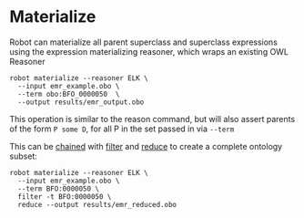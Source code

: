 # Materialize

Robot can materialize all parent superclass and superclass expressions using the expression materializing reasoner, which wraps an existing OWL Reasoner

    robot materialize --reasoner ELK \
      --input emr_example.obo \
      --term obo:BFO_0000050  \
      --output results/emr_output.obo

This operation is similar to the reason command, but will also assert parents of the form `P some D`, for all P in the set passed in via `--term`

This can be <a href="/tips/chaining">chained</a> with <a href="/filter/filter">filter</a> and <a href="/reduce/reduce">reduce</a> to create a complete ontology subset:

    robot materialize --reasoner ELK \
      --input emr_example.obo \
      --term BFO:0000050 \
      filter -t BFO:0000050 \
      reduce --output results/emr_reduced.obo